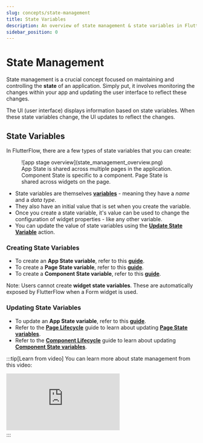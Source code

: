 ```yaml
---
slug: concepts/state-management
title: State Variables
description: An overview of state management & state variables in FlutterFlow.
sidebar_position: 0
---
```

# State Management 
State management is a crucial concept focused on maintaining and controlling the **state** of an application. Simply put, it involves monitoring the changes within your app and updating the user interface to reflect these changes. 

The UI (user interface) displays information based on state variables. When these state variables change, the UI updates to reflect the changes.

## State Variables

In FlutterFlow, there are a few types of state variables that you can create:

<figure>
   ![app stage overview](state_management_overview.png)
  <figcaption class="centered-caption">App State is shared across multiple pages in the application. Component State is specific to a component. Page State is shared across widgets on the page.</figcaption>
</figure>


- State variables are themselves [**variables**](../../resources/data-representation/overview.md#variable) - meaning they have a *name* and a *data type*. 
- They also have an initial value that is set when you create the variable. 
- Once you create a state variable, it's value can be used to change the configuration of widget properties - like any other variable. 
- You can update the value of state variables using the **[Update State Variable](#updating-state-variables)** action.

### Creating State Variables
- To create an **App State variable**, refer to this **[guide](../../resources/data-representation/app-state.md#create-app-state-variable)**.
- To create a **Page State variable**, refer to this [**guide**](../../resources/ui/pages/page-lifecycle.md#creating-a-page-state).
- To create a **Component State variable**, refer to this [**guide**](../../resources/ui/components/custom-components/component-lifecycle.md#creating-a-component-state).

Note: Users cannot create **widget state variables**. These are automatically exposed by FlutterFlow when a Form widget is used.



### Updating State Variables
- To update an **App State variable**, refer to this **[guide](../../resources/data-representation/app-state.md#update-app-state-action)**.
- Refer to the [**Page Lifecycle**](../../resources/ui/pages/page-lifecycle.md) guide to learn about updating **[Page State variables](../../resources/ui/pages/page-lifecycle.md#update-page-state-action)**.
- Refer to the [**Component Lifecycle**](../../resources/ui/components/custom-components/component-lifecycle.md) guide to learn about updating **[Component State variables](../../resources/ui/components/custom-components/component-lifecycle.md#update-component-state-action)**.

<p></p>


:::tip[Learn from video]
You can learn more about state management from this video:
<div class="video-container">
<iframe src="https://www.youtube.com/embed/jD6L4xjYjJA?si=-RjniUB-K0ZsMoB1" title="YouTube video player" frameborder="0" allow="accelerometer; autoplay; clipboard-write; encrypted-media; gyroscope; picture-in-picture; web-share" referrerpolicy="strict-origin-when-cross-origin" allowfullscreen></iframe>
</div>
:::




